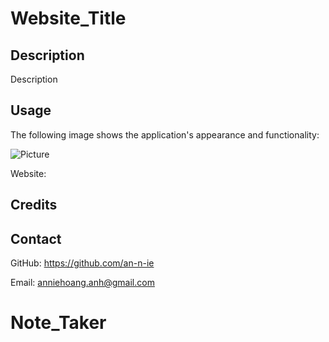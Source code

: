 # Website_Title

## Description

Description

## Usage

The following image shows the application's appearance and functionality:

![Picture](./Assets/Weather-Dashboard.png)

Website: 

## Credits



## Contact

GitHub: https://github.com/an-n-ie

Email: anniehoang.anh@gmail.com
# Note_Taker
